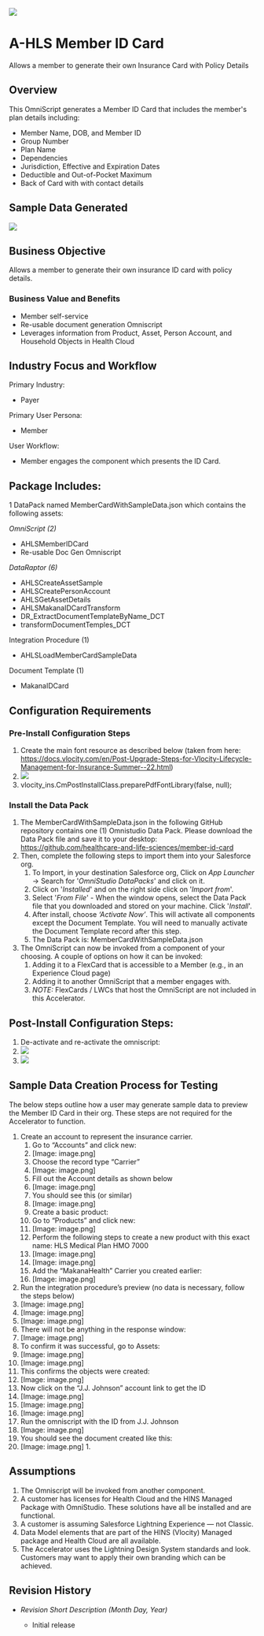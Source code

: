 ![](/images/first_image.png)
<h1>A-HLS Member ID Card</h1>

Allows a member to generate their own Insurance Card with Policy Details

<h2>Overview</h2>

This OmniScript generates a Member ID Card that includes the member's plan details including:

* Member Name, DOB, and Member ID
* Group Number
* Plan Name
* Dependencies
* Jurisdiction, Effective and Expiration Dates
* Deductible and Out-of-Pocket Maximum
* Back of Card with with contact details

<h2>Sample Data Generated</h2>

![](/images/second_image.png)

<h2>Business Objective</h2>

Allows a member to generate their own insurance ID card with policy details.

<h3>Business Value and Benefits</h3>

* Member self-service
* Re-usable document generation Omniscript
* Leverages information from Product, Asset, Person Account, and Household Objects in Health Cloud


<h2>Industry Focus and Workflow</h2>

Primary Industry:

* Payer

Primary User Persona:

* Member

User Workflow:

* Member engages the component which presents the ID Card. 


<h2>Package Includes:</h2>

1 DataPack named MemberCardWithSampleData.json which contains the following assets:

*OmniScript (2)*

* AHLSMemberIDCard
* Re-usable Doc Gen Omniscript

*DataRaptor (6)*

* AHLSCreateAssetSample 
* AHLSCreatePersonAccount 
* AHLSGetAssetDetails 
* AHLSMakanaIDCardTransform 
* DR_ExtractDocumentTemplateByName_DCT 
* transformDocumentTemples_DCT 

Integration Procedure (1)

* AHLSLoadMemberCardSampleData

Document Template (1)

* MakanaIDCard


<h2>Configuration Requirements</h2>

<h3>Pre-Install Configuration Steps</h3>

1. Create the main font resource as described below (taken from here: https://docs.vlocity.com/en/Post-Upgrade-Steps-for-Vlocity-Lifecycle-Management-for-Insurance-Summer--22.html) 
2. ![](/images/3image.png)
3. vlocity_ins.CmPostInstallClass.preparePdfFontLibrary(false, null);

<h3>Install the Data Pack</h3>

1. The MemberCardWithSampleData.json in the following GitHub repository contains one (1) Omnistudio Data Pack. Please download the Data Pack file and save it to your desktop: https://github.com/healthcare-and-life-sciences/member-id-card
2. Then, complete the following steps to import them into your Salesforce org.
    1. To Import, in your destination Salesforce org, Click on *App Launcher* → Search for '*OmniStudio DataPacks*' and click on it.
    2. Click on '*Installed*' and on the right side click on '*Import from*'.
    3. Select '*From File*' - When the window opens, select the Data Pack file that you downloaded and stored on your machine. Click '*Install*'.
    4. After install, choose *‘Activate Now’*. This will activate all components except the Document Template. You will need to manually activate the Document Template record after this step. 
    5. The Data Pack is: MemberCardWithSampleData.json 
3. The OmniScript can now be invoked from a component of your choosing. A couple of options on how it can be invoked:
    1. Adding it to a FlexCard that is accessible to a Member (e.g., in an Experience Cloud page)
    2. Adding it to another OmniScript that a member engages with. 
    3. *NOTE:* FlexCards / LWCs that host the OmniScript are not included in this Accelerator. 

<h2>Post-Install Configuration Steps:</h2>

1. De-activate and re-activate the omniscript:
2. ![](/images/4image.png)
3. ![](/images/5image.png)


<h2>Sample Data Creation Process for Testing</h2>

The below steps outline how a user may generate sample data to preview the Member ID Card in their org. These steps are not required for the Accelerator to function.

1. Create an account to represent the insurance carrier.
    1. Go to “Accounts” and click new:
    2. [Image: image.png]
    3. Choose the record type “Carrier”
    4. [Image: image.png]
    5. Fill out the Account details as shown below
    6. [Image: image.png]
    7. You should see this (or similar)
    8. [Image: image.png]
    9. Create a basic product:
    10. Go to “Products” and click new: 
    11. [Image: image.png]
    12. Perform the following steps to create a new product with this exact name: 
        HLS Medical Plan HMO 7000
    13. [Image: image.png]
    14. [Image: image.png]
    15. Add the “MakanaHealth” Carrier you created earlier:
    16. [Image: image.png]
2. Run the integration procedure’s preview (no data is necessary, follow the steps below)
3. [Image: image.png]
4. [Image: image.png]
5. [Image: image.png]
6. There will not be anything in the response window:
7. [Image: image.png]
8. To confirm it was successful, go to Assets:
9. [Image: image.png]
10. [Image: image.png]
11. This confirms the objects were created:
12. [Image: image.png]
13. Now click on the “J.J. Johnson” account link to get the ID
14. [Image: image.png]
15. [Image: image.png]
16. [Image: image.png]
17. Run the omniscript with the ID from J.J. Johnson
18. [Image: image.png]
19. You should see the document created like this: 
20. [Image: image.png]
    1. 


<h2>Assumptions</h2>

1. The Omniscript will be invoked from another component.
2. A customer has licenses for Health Cloud and the HINS Managed Package with OmniStudio.  These solutions have all be installed and are functional.
3. A customer is assuming Salesforce Lightning Experience — not Classic.
4. Data Model elements that are part of the HINS (Vlocity) Managed package and Health Cloud are all available.
5. The Accelerator uses the Lightning Design System standards and look. Customers may want to apply their own branding which can be achieved. 


<h2>Revision History</h2>

* *Revision Short Description (Month Day, Year)*

    * Initial release

